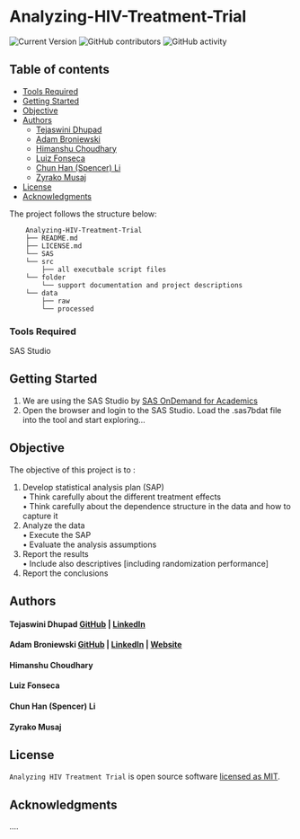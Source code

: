 # Analyzing-HIV-Treatment-Trial

![Current Version](https://img.shields.io/badge/version-v0.5-blue)
![GitHub contributors](https://img.shields.io/github/contributors/tejaswinidhupad/Analyzing-HIV-Treatment-Trial)
![GitHub activity](https://img.shields.io/github/commit-activity/w/tejaswinidhupad/Analyzing-HIV-Treatment-Trial?logoColor=brightgreen)

## Table of contents

- [Tools Required](#tools-required)
- [Getting Started](#getting-started)
- [Objective](#objective)
- [Authors](#authors)
  - [Tejaswini Dhupad](#tejaswini-dhupad)
  - [Adam Broniewski](#adam-broniewski)
  - [Himanshu Choudhary](#himanshu-choudhary)
  - [Luiz Fonseca](#luiz-fonseca)
  - [Chun Han (Spencer) Li](#chun-han-spencer-li)
  - [Zyrako Musaj](#zyrako-musaj)
- [License](#license)
- [Acknowledgments](#acknowledgments)

The project follows the structure below:

```
	Analyzing-HIV-Treatment-Trial
	├── README.md
	├── LICENSE.md
	└── SAS
	└── src
		├── all executbale script files
	└── folder
		└── support documentation and project descriptions
	└── data
		├── raw
		└── processed
```

### Tools Required
SAS Studio

## Getting Started

1. We are using the SAS Studio by [SAS OnDemand for Academics](https://welcome.oda.sas.com/home)
2. Open the browser and login to the SAS Studio. Load the .sas7bdat file into the tool and start exploring...

## Objective 
The objective of this project is to :
1. Develop statistical analysis plan (SAP) <br>
• Think carefully about the different treatment effects <br>
• Think carefully about the dependence structure in the data and how to capture it <br>
2. Analyze the data <br>
• Execute the SAP <br>
• Evaluate the analysis assumptions <br>
3. Report the results <br>
• Include also descriptives [including randomization performance] <br>
4. Report the conclusions 

## Authors

#### Tejaswini Dhupad [GitHub](https://github.com/tejaswinidhupad) | [LinkedIn](https://www.linkedin.com/in/tejaswinidhupad/) 
#### Adam Broniewski [GitHub](https://github.com/abroniewski) | [LinkedIn](https://www.linkedin.com/in/abroniewski/) | [Website](https://adambron.com) 
#### Himanshu Choudhary
#### Luiz Fonseca
#### Chun Han (Spencer) Li 
#### Zyrako Musaj

## License

`Analyzing HIV Treatment Trial` is open source software [licensed as MIT][license].

## Acknowledgments

....

[//]: #
[license]: https://github.com/tejaswinidhupad/LICENSE.md
